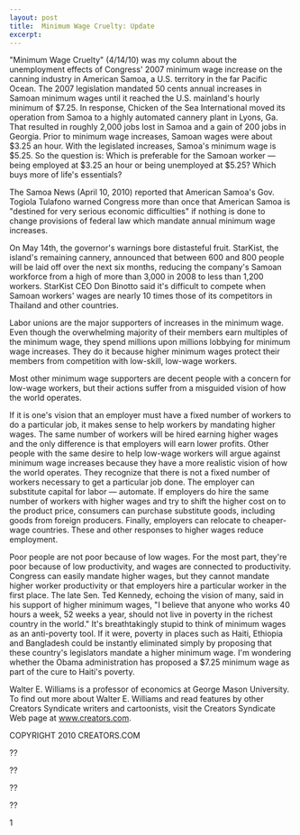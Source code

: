 ```yaml
---
layout: post
title:  Minimum Wage Cruelty: Update
excerpt:
---
```


"Minimum Wage Cruelty" (4/14/10) was my column about the unemployment effects of Congress' 2007 minimum wage increase on the canning industry in American Samoa, a U.S. territory in the far Pacific Ocean. The 2007 legislation mandated 50 cents annual increases in Samoan minimum wages until it reached the U.S. mainland's hourly minimum of $7.25. In response, Chicken of the Sea International moved its operation from Samoa to a highly automated cannery plant in Lyons, Ga. That resulted in roughly 2,000 jobs lost in Samoa and a gain of 200 jobs in Georgia. Prior to minimum wage increases, Samoan wages were about $3.25 an hour. With the legislated increases, Samoa's minimum wage is $5.25. So the question is: Which is preferable for the Samoan worker — being employed at $3.25 an hour or being unemployed at $5.25? Which buys more of life's essentials?

The Samoa News (April 10, 2010) reported that American Samoa's Gov. Togiola Tulafono warned Congress more than once that American Samoa is "destined for very serious economic difficulties" if nothing is done to change provisions of federal law which mandate annual minimum wage increases. 

On May 14th, the governor's warnings bore distasteful fruit. StarKist, the island's remaining cannery, announced that between 600 and 800 people will be laid off over the next six months, reducing the company's Samoan workforce from a high of more than 3,000 in 2008 to less than 1,200 workers. StarKist CEO Don Binotto said it's difficult to compete when Samoan workers' wages are nearly 10 times those of its competitors in Thailand and other countries.

Labor unions are the major supporters of increases in the minimum wage. Even though the overwhelming majority of their members earn multiples of the minimum wage, they spend millions upon millions lobbying for minimum wage increases. They do it because higher minimum wages protect their members from competition with low-skill, low-wage workers.

 Most other minimum wage supporters are decent people with a concern for low-wage workers, but their actions suffer from a misguided vision of how the world operates.

If it is one's vision that an employer must have a fixed number of workers to do a particular job, it makes sense to help workers by mandating higher wages. The same number of workers will be hired earning higher wages and the only difference is that employers will earn lower profits. Other people with the same desire to help low-wage workers will argue against minimum wage increases because they have a more realistic vision of how the world operates. They recognize that there is not a fixed number of workers necessary to get a particular job done. The employer can substitute capital for labor — automate. If employers do hire the same number of workers with higher wages and try to shift the higher cost on to the product price, consumers can purchase substitute goods, including goods from foreign producers. Finally, employers can relocate to cheaper-wage countries. These and other responses to higher wages reduce employment.

Poor people are not poor because of low wages. For the most part, they're poor because of low productivity, and wages are connected to productivity. Congress can easily mandate higher wages, but they cannot mandate higher worker productivity or that employers hire a particular worker in the first place. 	The late Sen. Ted Kennedy, echoing the vision of many, said in his support of higher minimum wages, "I believe that anyone who works 40 hours a week, 52 weeks a year, should not live in poverty in the richest country in the world." It's breathtakingly stupid to think of minimum wages as an anti-poverty tool. If it were, poverty in places such as Haiti, Ethiopia and Bangladesh could be instantly eliminated simply by proposing that these country's legislators mandate a higher minimum wage. I'm wondering whether the Obama administration has proposed a $7.25 minimum wage as part of the cure to Haiti's poverty.

Walter E. Williams is a professor of economics at George Mason University. To find out more about Walter E. Williams and read features by other Creators Syndicate writers and cartoonists, visit the Creators Syndicate Web page at www.creators.com.

COPYRIGHT 2010 CREATORS.COM 



??



??



??



??



1
